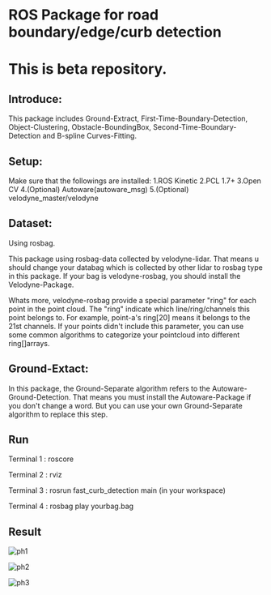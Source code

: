 # ROS Package for road boundary/edge/curb detection

# This is beta repository.

## Introduce:
  This package includes Ground-Extract, First-Time-Boundary-Detection, Object-Clustering, Obstacle-BoundingBox, Second-Time-Boundary-Detection and B-spline Curves-Fitting.
  
## Setup:
  Make sure that the followings are installed:
  1.ROS Kinetic
  2.PCL 1.7+
  3.Open CV
  4.(Optional) Autoware(autoware_msg)
  5.(Optional) velodyne_master/velodyne
  
## Dataset:
  Using rosbag.
  
  This package using rosbag-data collected by velodyne-lidar. That means u should change your databag which is collected by other lidar to rosbag type in this package. If your bag is velodyne-rosbag, you should install the Velodyne-Package.
    
  Whats more, velodyne-rosbag provide a special parameter "ring" for each point in the point cloud. The "ring" indicate which line/ring/channels this point belongs to. For example, point-a's ring[20] means it belongs to the 21st channels. If your points didn't include this parameter, you can use some common algorithms to categorize your pointcloud into different ring[]arrays.

## Ground-Extact:
  In this package, the Ground-Separate algorithm refers to the Autoware-Ground-Detection. That means you must install the Autoware-Package if you don't change a word. But you can use your own Ground-Separate algorithm to replace this step.
  
## Run
  Terminal 1 : roscore
  
  Terminal 2 : rviz
  
  Terminal 3 : rosrun fast_curb_detection main (in your workspace)
  
  Terminal 4 : rosbag play yourbag.bag
  
## Result
  ![ph1](https://github.com/hey2525/Road-boundary-edge-curb-detection/blob/master/ph1.JPG)
  
  ![ph2](https://github.com/hey2525/Road-boundary-edge-curb-detection/blob/master/ph2.JPG)
  
  ![ph3](https://github.com/hey2525/Road-boundary-edge-curb-detection/blob/master/3.png)
  
  
  


